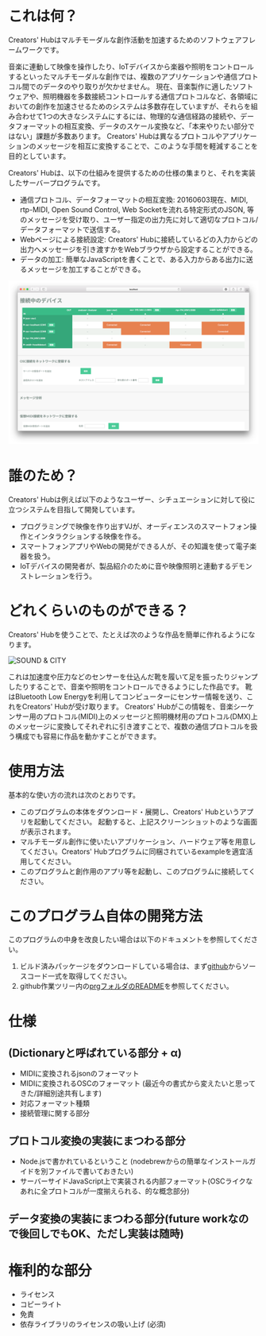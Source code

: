 # これは何？
Creators' Hubはマルチモーダルな創作活動を加速するためのソフトウェアフレームワークです。

音楽に連動して映像を操作したり、IoTデバイスから楽器や照明をコントロールするといったマルチモーダルな創作では、複数のアプリケーションや通信プロトコル間でのデータのやり取りが欠かせません。
現在、音楽製作に適したソフトウェアや、照明機器を多数接続コントロールする通信プロトコルなど、各領域においての創作を加速させるためのシステムは多数存在していますが、それらを組み合わせて1つの大きなシステムにするには、物理的な通信経路の接続や、データフォーマットの相互変換、データのスケール変換など、「本来やりたい部分ではない」課題が多数あります。
Creators' Hubは異なるプロトコルやアプリケーションのメッセージを相互に変換することで、このような手間を軽減することを目的としています。

Creators' Hubは、以下の仕組みを提供するための仕様の集まりと、それを実装したサーバープログラムです。

- 通信プロトコル、データフォーマットの相互変換: 20160603現在、MIDI, rtp-MIDI, Open Sound Control, Web Socketを流れる特定形式のJSON, 等のメッセージを受け取り、ユーザー指定の出力先に対して適切なプロトコル/データフォーマットで送信する。
- Webページによる接続設定: Creators' Hubに接続しているどの入力からどの出力へメッセージを引き渡すかをWebブラウザから設定することができる。
- データの加工: 簡単なJavaScriptを書くことで、ある入力からある出力に送るメッセージを加工することができる。

![screenshot](doc/screenshot.png)



# 誰のため？
Creators' Hubは例えば以下のようなユーザー、シチュエーションに対して役に立つシステムを目指して開発しています。

- プログラミングで映像を作り出すVJが、オーディエンスのスマートフォン操作とインタラクションする映像を作る。
- スマートフォンアプリやWebの開発ができる人が、その知識を使って電子楽器を扱う。
- IoTデバイスの開発者が、製品紹介のために音や映像照明と連動するデモンストレーションを行う。


# どれくらいのものができる？

Creators' Hubを使うことで、たとえば次のような作品を簡単に作れるようになります。

![SOUND & CITY](doc/sac.png)

これは加速度や圧力などのセンサーを仕込んだ靴を履いて足を振ったりジャンプしたりすることで、音楽や照明をコントロールできるようにした作品です。
靴はBluetooth Low Energyを利用してコンピューターにセンサー情報を送り、これをCreators' Hubが受け取ります。
Creators' Hubがこの情報を、音楽シーケンサー用のプロトコル(MIDI)上のメッセージと照明機材用のプロトコル(DMX)上のメッセージに変換してそれぞれに引き渡すことで、複数の通信プロトコルを扱う構成でも容易に作品を動かすことができます。


# 使用方法
基本的な使い方の流れは次のとおりです。

- このプログラムの本体をダウンロード・展開し、Creators' Hubというアプリを起動してください。
  起動すると、上記スクリーンショットのような画面が表示されます。
- マルチモーダル創作に使いたいアプリケーション、ハードウェア等を用意してください。Creators' Hubプログラムに同梱されているexampleを適宜活用してください。
- このプログラムと創作用のアプリ等を起動し、このプログラムに接続してください。


# このプログラム自体の開発方法
このプログラムの中身を改良したい場合は以下のドキュメントを参照してください。

1. ビルド済みパッケージをダウンロードしている場合は、まず[github](https://xxxxx/xxx)からソースコード一式を取得してください。
2. github作業ツリー内の[prgフォルダのREADME](prg/README.md)を参照してください。


# 仕様

## (Dictionaryと呼ばれている部分 + α)
- MIDIに変換されるjsonのフォーマット
- MIDIに変換されるOSCのフォーマット (最近今の書式から変えたいと思ってきた/詳細別途共有します)
- 対応フォーマット種類
- 接続管理に関する部分

## プロトコル変換の実装にまつわる部分
- Node.jsで書かれているということ (nodebrewからの簡単なインストールガイドを別ファイルで書いておきたい)
- サーバーサイドJavaScript上で実装される内部フォーマット(OSCライクなあれに全プロトコルが一度揃えられる、的な概念部分)

## データ変換の実装にまつわる部分(future workなので後回しでもOK、ただし実装は随時)

# 権利的な部分
- ライセンス
- コピーライト
- 免責
- 依存ライブラリのライセンスの吸い上げ (必須)
